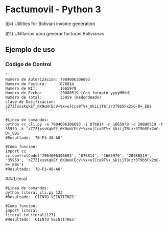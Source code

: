 # Factumovil - Python 3

(`EN`) Utilities for Bolivian invoice generation

(`ES`) Utilitarios para generar facturas Bolivianas

## Ejemplo de uso

### Codigo de Control

```
'''
Numero de Autorizacion: 7904006306693
Numero de Factura:      876814
Numero de NIT:          1665979
Numero de Fecha:        20080519 (Con formato yyyyMMdd)
Numero de Total:        35959 (Redondeado)
Llave de Dosificacion:  zZ7Z]xssKqkEf_6K9uH(EcV+%x+u[Cca9T%+_$kiLjT8(zr3T9b5Fx2xG-D+_EBS
'''

#Linea de comandos:
python cc_cli.py -a 7904006306693 -i 876814 -n 1665979 -d 20080519 -t 35959 -k 'zZ7Z]xssKqkEf_6K9uH(EcV+%x+u[Cca9T%+_$kiLjT8(zr3T9b5Fx2xG-D+_EBS'
#Resultado: '7B-F3-48-A8'

#Como funcion:
import cc
cc.controlCode('7904006306693', '876814', '1665979', '20080519', '35959', 'zZ7Z]xssKqkEf_6K9uH(EcV+%x+u[Cca9T%+_$kiLjT8(zr3T9b5Fx2xG-D+_EBS')
#Resultado: '7B-F3-48-A8'
```

###Literal

```
#Linea de comandos:
python literal_cli.py 123
#Resultado: 'CIENTO VEINTITRES'

#Como funcion:
import literal
literal.toLiteral(123)
#Resultado: 'CIENTO VEINTITRES'

```

